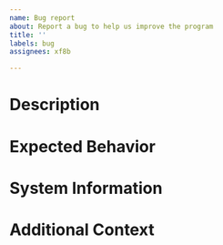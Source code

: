 ```yaml
---
name: Bug report
about: Report a bug to help us improve the program
title: ''
labels: bug
assignees: xf8b

---
```


# Description
<!-- What's the bug? How is it triggered? If you can, leave screenshots of the bug here as well. -->

# Expected Behavior
<!-- What did you expect to happen? -->

# System Information
<!-- What OS are you using? What program version is affected? -->

# Additional Context
<!-- Is there anything else? -->
